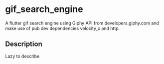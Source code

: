# gif_search_engine

A flutter gif search engine using Giphy API from developers.giphy.com and make use of pub dev dependencies velocity_x and http.

## Description

Lazy to describe


